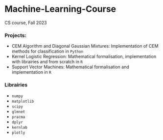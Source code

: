 # Machine-Learning-Course
CS course, Fall 2023

### Projects:
* CEM Algorithm and Diagonal Gaussian Mixtures: Implementation of CEM methods for classification in ```Python```
* Kernel Logistic Regression: Mathematical formalisation, implementation with librairies and from scratch in ```R```
* Support Vector Machines: Mathematical formalisation and implementation in ```R```

### Librairies
* ```numpy```
* ```matplotlib```
* ```scipy```
* ```glmnet```
* ```pracma```
* ```dplyr```
* ```kernlab```
* ```plotly```
